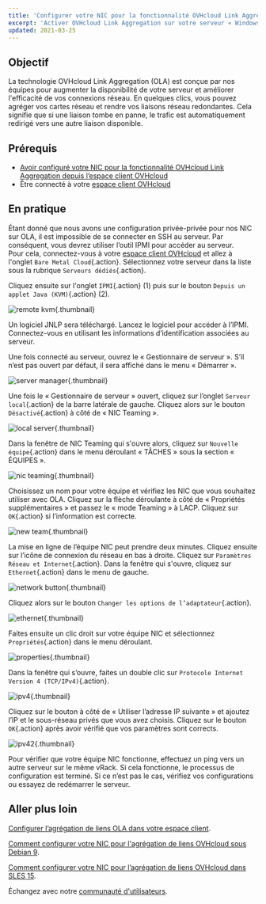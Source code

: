 ```yaml
---
title: 'Configurer votre NIC pour la fonctionnalité OVHcloud Link Aggregation sur Windows Server 2019'
excerpt: 'Activer OVHcloud Link Aggregation sur votre serveur « Windows Server 2019 »'
updated: 2021-03-25
---
```


## Objectif

La technologie OVHcloud Link Aggregation (OLA) est conçue par nos équipes pour augmenter la disponibilité de votre serveur et améliorer l'efficacité de vos connexions réseau. En quelques clics, vous pouvez agréger vos cartes réseau et rendre vos liaisons réseau redondantes. Cela signifie que si une liaison tombe en panne, le trafic est automatiquement redirigé vers une autre liaison disponible.

## Prérequis

- [Avoir configuré votre NIC pour la fonctionnalité OVHcloud Link Aggregation depuis l’espace client OVHcloud](/pages/bare_metal_cloud/dedicated_servers/ola-enable-manager)
- Être connecté à votre [espace client OVHcloud](/links/manager)

## En pratique

Étant donné que nous avons une configuration privée-privée pour nos NIC sur OLA, il est impossible de se connecter en SSH au serveur. Par conséquent, vous devrez utiliser l’outil IPMI pour accéder au serveur.
<br>Pour cela, connectez-vous à votre [espace client OVHcloud](/links/manager) et allez à l'onglet `Bare Metal Cloud`{.action}. Sélectionnez votre serveur dans la liste sous la rubrique `Serveurs dédiés`{.action}.

Cliquez ensuite sur l'onglet `IPMI`{.action} (1) puis sur le bouton `Depuis un applet Java (KVM)`{.action} (2).

![remote kvm](images/remote_kvm2022.png){.thumbnail}

Un logiciel JNLP sera téléchargé. Lancez le logiciel pour accéder à l’IPMI. Connectez-vous en utilisant les informations d’identification associées au serveur.

Une fois connecté au serveur, ouvrez le « Gestionnaire de serveur ». S’il n’est pas ouvert par défaut, il sera affiché dans le menu « Démarrer ».

![server manager](images/local_server.png){.thumbnail}

Une fois le « Gestionnaire de serveur » ouvert, cliquez sur l’onglet `Serveur local`{.action} de la barre latérale de gauche. Cliquez alors sur le bouton `Désactivé`{.action} à côté de « NIC Teaming ».

![local server](images/server_manager.png){.thumbnail}

Dans la fenêtre de NIC Teaming qui s'ouvre alors, cliquez sur `Nouvelle équipe`{.action} dans le menu déroulant « TÂCHES » sous la section « ÉQUIPES ».

![nic teaming](images/nic_teaming.png){.thumbnail}

Choisissez un nom pour votre équipe et vérifiez les NIC que vous souhaitez utiliser avec OLA. Cliquez sur la flèche déroulante à côté de « Propriétés supplémentaires » et passez le « mode Teaming » à LACP. Cliquez sur `OK`{.action} si l’information est correcte.

![new team](images/new_team.png){.thumbnail}

La mise en ligne de l’équipe NIC peut prendre deux minutes. Cliquez ensuite sur l’icône de connexion du réseau en bas à droite.  Cliquez sur `Paramètres Réseau et Internet`{.action}.  Dans la fenêtre qui s'ouvre, cliquez sur `Ethernet`{.action} dans le menu de gauche.

![network button](images/network_button.png){.thumbnail}

Cliquez alors sur le bouton `Changer les options de l’adaptateur`{.action}.

![ethernet](images/ethernet.png){.thumbnail}

Faites ensuite un clic droit sur votre équipe NIC et sélectionnez `Propriétés`{.action} dans le menu déroulant.

![properties](images/properties.png){.thumbnail}

Dans la fenêtre qui s’ouvre, faites un double clic sur `Protocole Internet Version 4 (TCP/IPv4)`{.action}.

![ipv4](images/ipv4.png){.thumbnail}

Cliquez sur le bouton à côté de « Utiliser l’adresse IP suivante » et ajoutez l’IP et le sous-réseau privés que vous avez choisis. Cliquez sur le bouton `OK`{.action} après avoir vérifié que vos paramètres sont corrects.

![ipv42](images/ipv42.png){.thumbnail}

Pour vérifier que votre équipe NIC fonctionne, effectuez un ping vers un autre serveur sur le même vRack.  Si cela fonctionne, le processus de configuration est terminé. Si ce n’est pas le cas, vérifiez vos configurations ou essayez de redémarrer le serveur.

## Aller plus loin

[Configurer l’agrégation de liens OLA dans votre espace client](/pages/bare_metal_cloud/dedicated_servers/ola-enable-manager).

[Comment configurer votre NIC pour l'agrégation de liens OVHcloud sous Debian 9](/pages/bare_metal_cloud/dedicated_servers/ola-enable-debian9).

[Comment configurer votre NIC pour l’agrégation de liens OVHcloud dans SLES 15](/pages/bare_metal_cloud/dedicated_servers/ola-enable-sles15).

Échangez avec notre [communauté d'utilisateurs](/links/community).
